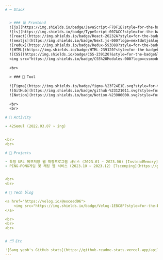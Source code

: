 ```yaml
---
# ⌨️ Stack


  > ### 💻 Frontend
  ![js](https://img.shields.io/badge/JavaScript-F7DF1E?style=for-the-badge&logo=JavaScript&logoColor=white)
  ![ts](https://img.shields.io/badge/TypeScript-007ACC?style=for-the-badge&logo=typescript&logoColor=white)
  ![react](https://img.shields.io/badge/React-20232A?style=for-the-badge&logo=react&logoColor=61DAFB)
  ![nextjs](https://img.shields.io/badge/Next.js-000?logo=nextdotjs&logoColor=fff&style=for-the-badge)
  ![redux](https://img.shields.io/badge/Redux-593D88?style=for-the-badge&logo=redux&logoColor=white)
  ![HTML](https://img.shields.io/badge/HTML-239120?style=for-the-badge&logo=html5&logoColor=white)
  ![CSS](https://img.shields.io/badge/CSS-239120?&style=for-the-badge&logo=css3&logoColor=white)
  <img src="https://img.shields.io/badge/CSS%20Modules-000?logo=cssmodules&logoColor=fff&style=flat-square" />
  
  <br>
  
  > ### 🔧 Tool
  
  ![Figma](https://img.shields.io/badge/figma-%23F24E1E.svg?style=for-the-badge&logo=figma&logoColor=white)
  ![GitHub](https://img.shields.io/badge/github-%23121011.svg?style=for-the-badge&logo=github&logoColor=white)
  ![Notion](https://img.shields.io/badge/Notion-%23000000.svg?style=for-the-badge&logo=notion&logoColor=white)
  
  <br>
  <br>

# 🚀 Activity

- 42Seoul (2022.03.07 ~ ing)
  

<br>
<br>

# 📜 Projects

- 특정 URL 메모저장 웹 확장프로그램 서비스 (2023.01 ~ 2023.06) [InsteadMemory](https://github.com/Instead-Memory/Instead-Memory)
- PING-PONG게임 및 채팅 웹 서비스 (2023.10 ~ 2023.12) [Tscenping](https://github.com/tscenping)


<br>
<br>

# 📝 Tech blog

<a href="https://velog.io/@exceed96">
    <img src="https://img.shields.io/badge/Velog-1EBC8F?style=for-the-badge&logo=velog&logoColor=white" />&nbsp
</a>

<br>
<br>
<br>


# 🗂️ Etc

![Sang yeob's GitHub stats](https://github-readme-stats.vercel.app/api?username=exceed96&show_icons=true&theme=cobalt)[![Solved.ac Profile](http://mazassumnida.wtf/api/v2/generate_badge?boj=exceed_96)](https://solved.ac/exceed_96/)
---
```

